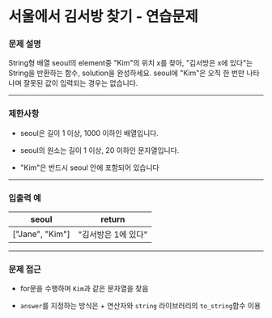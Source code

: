 # 서울에서 김서방 찾기 - 연습문제

### 문제 설명

String형 배열 seoul의 element중 "Kim"의 위치 x를 찾아, "김서방은 x에 있다"는 String을 반환하는 함수, solution을 완성하세요. seoul에 "Kim"은 오직 한 번만 나타나며 잘못된 값이 입력되는 경우는 없습니다.

---

### 제한사항

  - seoul은 길이 1 이상, 1000 이하인 배열입니다.

  - seoul의 원소는 길이 1 이상, 20 이하인 문자열입니다.

  - "Kim"은 반드시 seoul 안에 포함되어 있습니다

---

### 입출력 예

|      seoul      |       return        |
| :-------------: | :-----------------: |
| ["Jane", "Kim"] | "김서방은 1에 있다" |

---

### 문제 접근

  - for문을 수행하며 `Kim`과 같은 문자열을 찾음

  - `answer`를 지정하는 방식은 + 연산자와 `string` 라이브러리의 `to_string`함수 이용